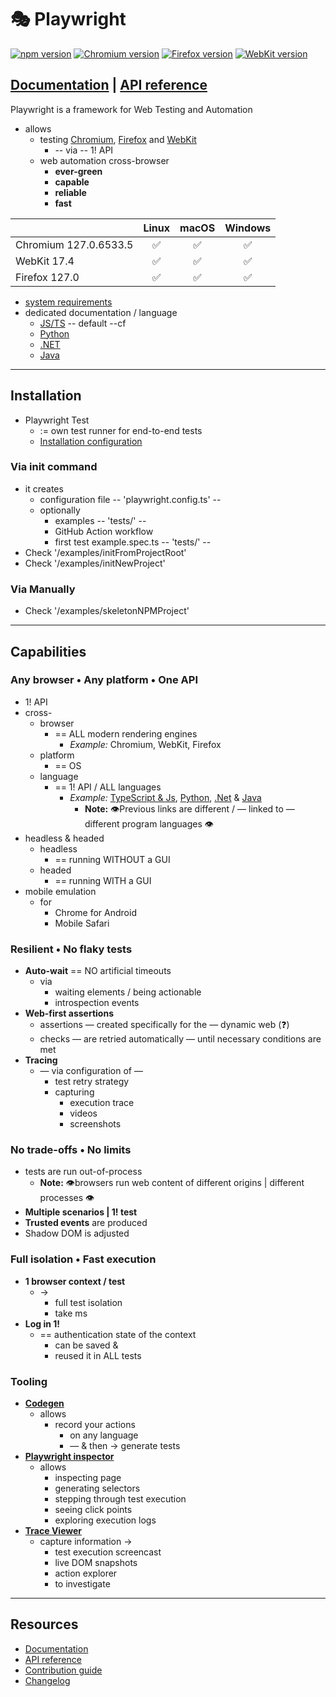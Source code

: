 # 🎭 Playwright

[![npm version](https://img.shields.io/npm/v/playwright.svg)](https://www.npmjs.com/package/playwright) <!-- GEN:chromium-version-badge -->[![Chromium version](https://img.shields.io/badge/chromium-127.0.6533.5-blue.svg?logo=google-chrome)](https://www.chromium.org/Home)<!-- GEN:stop --> <!-- GEN:firefox-version-badge -->[![Firefox version](https://img.shields.io/badge/firefox-127.0-blue.svg?logo=firefoxbrowser)](https://www.mozilla.org/en-US/firefox/new/)<!-- GEN:stop --> <!-- GEN:webkit-version-badge -->[![WebKit version](https://img.shields.io/badge/webkit-17.4-blue.svg?logo=safari)](https://webkit.org/)<!-- GEN:stop -->

## [Documentation](https://playwright.dev) | [API reference](https://playwright.dev/docs/api/class-playwright)

Playwright is a framework for Web Testing and Automation
* allows
  * testing [Chromium](https://www.chromium.org/Home), [Firefox](https://www.mozilla.org/en-US/firefox/new/) and [WebKit](https://webkit.org/)
    * -- via -- 1! API
  * web automation cross-browser
    * **ever-green**
    * **capable**
    * **reliable**
    * **fast**

|          | Linux | macOS | Windows |
|   :---   | :---: | :---: | :---:   |
| Chromium <!-- GEN:chromium-version -->127.0.6533.5<!-- GEN:stop --> | :white_check_mark: | :white_check_mark: | :white_check_mark: |
| WebKit <!-- GEN:webkit-version -->17.4<!-- GEN:stop --> | :white_check_mark: | :white_check_mark: | :white_check_mark: |
| Firefox <!-- GEN:firefox-version -->127.0<!-- GEN:stop --> | :white_check_mark: | :white_check_mark: | :white_check_mark: |

* [system requirements](https://playwright.dev/docs/intro#system-requirements)
* dedicated documentation / language
  * [JS/TS](https://playwright.dev/docs/intro) -- default --cf
  * [Python](https://playwright.dev/python/docs/intro)
  * [.NET](https://playwright.dev/dotnet/docs/intro)
  * [Java](https://playwright.dev/java/docs/intro)

---

## Installation

* Playwright Test
  * := own test runner for end-to-end tests
  * [Installation configuration](https://playwright.dev/docs/installation)

### Via init command
* it creates
  * configuration file -- 'playwright.config.ts' --
  * optionally
    * examples -- 'tests/' --
    * GitHub Action workflow
    * first test example.spec.ts -- 'tests/' --
* Check '/examples/initFromProjectRoot'
* Check '/examples/initNewProject'


### Via Manually
* Check '/examples/skeletonNPMProject'

---

## Capabilities

### Any browser • Any platform • One API
* 1! API
* cross-
  * browser
    * == ALL modern rendering engines
      * *Example:* Chromium, WebKit, Firefox
  * platform
    * == OS
  * language
    * == 1! API / ALL languages
      * *Example:* [TypeScript & Js](https://playwright.dev/docs/intro), [Python](https://playwright.dev/python/docs/intro), [.Net](https://playwright.dev/dotnet/docs/intro) & [Java](https://playwright.dev/java/docs/intro)
        * **Note:** 👁️Previous links are different / — linked to — different program languages 👁️
* headless & headed
  * headless
    * == running WITHOUT a GUI
  * headed
    * == running WITH a GUI
* mobile emulation
  * for
    * Chrome for Android
    * Mobile Safari

### Resilient • No flaky tests
* **Auto-wait** == NO artificial timeouts
  * via
    * waiting elements / being actionable
    * introspection events
* **Web-first assertions**
  * assertions — created specifically for the — dynamic web (❓)
  * checks — are retried automatically — until necessary conditions are met
* **Tracing**
  * — via configuration of —
    * test retry strategy
    * capturing
      * execution trace
      * videos
      * screenshots

### No trade-offs • No limits
* tests are run out-of-process
  * **Note:** 👁️browsers run web content of different origins | different processes 👁️
* **Multiple scenarios | 1! test**
* **Trusted events** are produced
* Shadow DOM is adjusted

### Full isolation • Fast execution
* **1 browser context / test**
  * ->
    * full test isolation
    * take ms
* **Log in 1!**
  * == authentication state of the context
    * can be saved &
    * reused it in ALL tests

### Tooling
* **[Codegen](https://playwright.dev/docs/codegen)**
  * allows
    * record your actions
      * on any language
      * — & then → generate tests
* **[Playwright inspector](https://playwright.dev/docs/inspector)**
  * allows
    * inspecting page
    * generating selectors
    * stepping through test execution
    * seeing click points
    * exploring execution logs
* **[Trace Viewer](https://playwright.dev/docs/trace-viewer)**
  * capture information →
    * test execution screencast
    * live DOM snapshots
    * action explorer
    * to investigate

---

## Resources

* [Documentation](https://playwright.dev/docs/intro)
* [API reference](https://playwright.dev/docs/api/class-playwright/)
* [Contribution guide](CONTRIBUTING.md)
* [Changelog](https://github.com/microsoft/playwright/releases)
